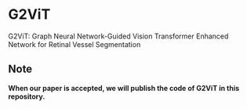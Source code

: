 # G2ViT
G2ViT: Graph Neural Network-Guided Vision Transformer Enhanced Network for Retinal Vessel Segmentation

## Note
**When our paper is accepted, we will publish the code of G2ViT in this repository.**
